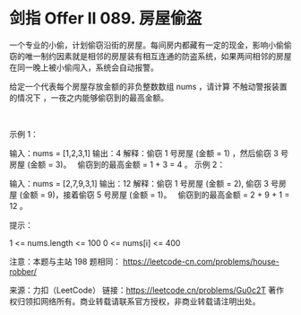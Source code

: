 # 剑指 Offer II 089. 房屋偷盗

一个专业的小偷，计划偷窃沿街的房屋。每间房内都藏有一定的现金，影响小偷偷窃的唯一制约因素就是相邻的房屋装有相互连通的防盗系统，如果两间相邻的房屋在同一晚上被小偷闯入，系统会自动报警。

给定一个代表每个房屋存放金额的非负整数数组 nums ，请计算 不触动警报装置的情况下 ，一夜之内能够偷窃到的最高金额。

 

示例 1：

输入：nums = [1,2,3,1]
输出：4
解释：偷窃 1 号房屋 (金额 = 1) ，然后偷窃 3 号房屋 (金额 = 3)。
     偷窃到的最高金额 = 1 + 3 = 4 。
示例 2：

输入：nums = [2,7,9,3,1]
输出：12
解释：偷窃 1 号房屋 (金额 = 2), 偷窃 3 号房屋 (金额 = 9)，接着偷窃 5 号房屋 (金额 = 1)。
     偷窃到的最高金额 = 2 + 9 + 1 = 12 。
 

提示：

1 <= nums.length <= 100
0 <= nums[i] <= 400
 

注意：本题与主站 198 题相同： https://leetcode-cn.com/problems/house-robber/

来源：力扣（LeetCode）
链接：https://leetcode.cn/problems/Gu0c2T
著作权归领扣网络所有。商业转载请联系官方授权，非商业转载请注明出处。